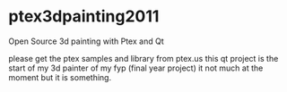 # ptex3dpainting2011
Open Source 3d painting with Ptex and Qt

please get the ptex samples and library from ptex.us
this qt project is the start of my 3d painter of my fyp (final year project)
it not much at the moment but it is something.
